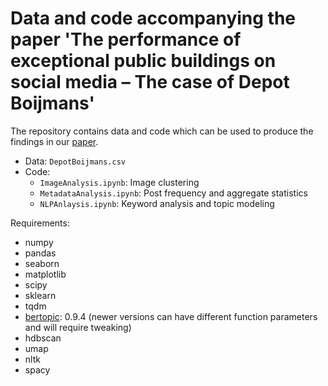 # Data and code accompanying the paper 'The performance of exceptional public buildings on social media – The case of Depot Boijmans'

The repository contains data and code which can be used to produce the findings in our [paper](https://journals.plos.org/plosone/article?id=10.1371/journal.pone.0282299).
- Data: `DepotBoijmans.csv`
- Code: 
	- `ImageAnalysis.ipynb`: Image clustering
	- `MetadataAnalysis.ipynb`: Post frequency and aggregate statistics
	- `NLPAnlaysis.ipynb`: Keyword analysis and topic modeling

Requirements:
- numpy 
- pandas
- seaborn
- matplotlib
- scipy
- sklearn
- tqdm
- [bertopic](https://github.com/MaartenGr/BERTopic): 0.9.4 (newer versions can have different function parameters and will require tweaking)
- hdbscan
- umap
- nltk
- spacy